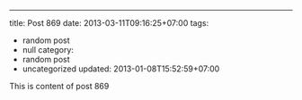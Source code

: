 ---
title: Post 869
date: 2013-03-11T09:16:25+07:00
tags:
  - random post
  - null
category:
  - random post
  - uncategorized
updated: 2013-01-08T15:52:59+07:00

This is content of post 869